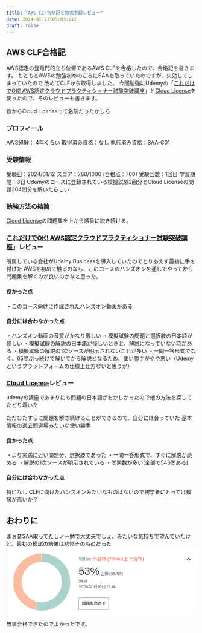 ```yaml
---
title: "AWS CLF合格記と勉強手段レビュー"
date: 2024-01-13T05:03:51Z
draft: false
---
```

## AWS CLF合格記

AWS認定の登竜門的立ち位置であるAWS CLFを合格したので、合格記を書きます。
もともとAWSの勉強初めのころにSAAを取っていたのですが、失効してしまっていたので
改めてCLFから取得しました。
今回勉強にUdemyの「[これだけでOK! AWS認定クラウドプラクティショナー試験突破講座](https://www.udemy.com/course/ok-aws-e/)」と[Cloud License](https://cloud-license.com/)を使ったので、そのレビューも書きます。

昔からCloud Licenseって名前だったかしら

### プロフィール

AWS経験： 4年くらい
取得済み資格：なし
執行済み資格：SAA-C01

### 受験情報

受験日：2024/01/12
スコア：780/1000 (合格点：700)
受験回数：1回目
学習期間：3日
Udemyのコースに登録されている模擬試験2回分とCloud Licenseの問題304問分を解いたらしい

### 勉強方法の結論

[Cloud License](https://cloud-license.com/)の問題集を上から順番に説き続ける。

### [これだけでOK! AWS認定クラウドプラクティショナー試験突破講座](https://www.udemy.com/course/ok-aws-e/)」レビュー

所属している会社がUdemy Businessを導入していたのでとりあえず最初に手を付けた
AWSを初めて触るのなら、このコースのハンズオンを通しでやってから問題集を解くのが良いのかなと思った。

#### 良かった点

・このコース向けに作成されたハンズオン動画がある

#### 自分には合わなかった点

・ハンズオン動画の音質がかなり厳しい
・模擬試験の問題と選択肢の日本語が怪しい
・模擬試験の解説の日本語が怪しいときと、解説になっていない時がある
・模擬試験の解説の1次ソースが明示されないことが多い
・一問一答形式でなく、65問ぶっ続けで解いてから解説となるため、使い勝手がやや悪い（Udemyというプラットフォームの仕様上仕方ないと思うが）

### [Cloud License](https://cloud-license.com/)レビュー

udemyの講座であまりにも問題の日本語がおかしかったので他の方法を探してたどり着いた

ただひたすらに問題を解き続けることができるので、自分には合っていた
基本情報の過去問道場みたいな使い勝手

#### 良かった点

・より実践に近い問題分、選択肢であった
・一問一答形式で、すぐに解説が読める
・解説の1次ソースが明示されている
・問題数が多い(全部で546問ある)

#### 自分には合わなかった点

特になし
CLFに向けたハンズオンみたいなものはないので初学者にとっては敷居が高いか？

## おわりに

まぁ昔SAA取ってたしノー勉で大丈夫でしょ。みたいな気持ちで望んでいたけど、最初の模試の結果は悲惨そのものだった
![Alt text](image.png)

無事合格できたのでよかったです。